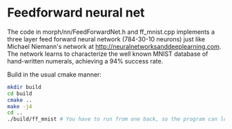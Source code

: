 # Feedforward neural net

The code in morph/nn/FeedForwardNet.h and ff_mnist.cpp implements a
three layer feed forward neural network (784-30-10 neurons) just like
Michael Niemann's network at
http://neuralnetworksanddeeplearning.com. The network learns to
characterize the well known MNIST database of hand-written numerals,
achieving a 94% success rate.

Build in the usual cmake manner:

```bash
mkdir build
cd build
cmake ..
make -j4
cd ..
./build/ff_mnist # You have to run from one back, so the program can load data from ./mnist/
```
